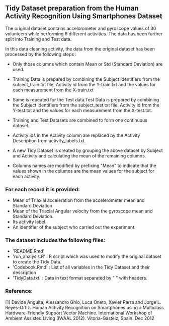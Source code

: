 
## Tidy Dataset preparation from the Human Activity Recognition Using Smartphones Dataset

The original dataset contains accelorometer and gyroscope values of 30 volunteers while performing 6 different activities. The data has been further split into Training and Test data.

In this data cleaning activity, the data from the original dataset has been processed by the following steps :

- Only those columns which contain Mean or Std (Standard Deviation) are used.

- Training Data is prepared by combining the Subject identifiers from the subject_train.txt file, Activity id from the Y-train.txt and the values for each measurement from the X-train.txt

- Same is repeated for the Test data.Test Data is prepared by combining the Subject identifiers from the subject_test.txt file, Activity id from the Y-test.txt and the values for each measurement from the X-test.txt.

- Training and Test Datasets are combined to form one continuous dataset.

- Activity ids in the Activity column are replaced by the Activity Description from activity_labels.txt.

- A new Tidy Dataset is created by grouping the above dataset by Subject and Activity and calculating the mean of the remaining columns.

- Columns names are modified by prefixing "Mean" to indicate that the values shown in the columns are the mean values for the subject for each activity.

### For each record it is provided:
- Mean of Triaxial acceleration from the accelerometer mean and Standard Deviation
- Mean of the Triaxial Angular velocity from the gyroscope mean and Standard Deviation. 
- Its activity label. 
- An identifier of the subject who carried out the experiment.

### The dataset includes the following files:
- 'README.Rmd'
- 'run_analysis.R' : R script which was used to modify the original dataset to create the Tidy Data.
- 'Codebook.Rmd' : List of all variables in the Tidy Dataset and their description
- 'TidyData.txt' : Data in text format separated by " " with headers.

### Reference:
[1] Davide Anguita, Alessandro Ghio, Luca Oneto, Xavier Parra and Jorge L. Reyes-Ortiz. Human Activity Recognition on Smartphones using a Multiclass Hardware-Friendly Support Vector Machine. International Workshop of Ambient Assisted Living (IWAAL 2012). Vitoria-Gasteiz, Spain. Dec 2012
